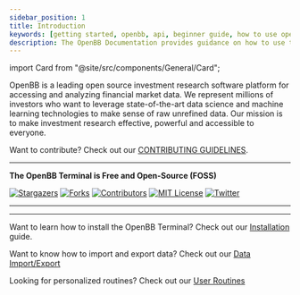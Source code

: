 ```yaml
---
sidebar_position: 1
title: Introduction
keywords: [getting started, openbb, api, beginner guide, how to use openbb, openbb keys, openbb terminal, introduction, intro, how-to, how to, openbb, terminal]
description: The OpenBB Documentation provides guidance on how to use the OpenBB Terminal, a free, custom built financial terminal that will help you make more informed decisions, faster.
---
```


import Card from "@site/src/components/General/Card";

OpenBB is a leading open source investment research software platform for accessing and analyzing financial market data. We represent millions of investors who want to leverage state-of-the-art data science and machine learning technologies to make sense of raw unrefined data. Our mission is to make investment research effective, powerful and accessible to everyone.

Want to contribute? Check out our [CONTRIBUTING GUIDELINES](https://github.com/OpenBB-finance/OpenBBTerminal/blob/main/CONTRIBUTING.md).

---

**The OpenBB Terminal is Free and Open-Source (FOSS)**

<div className="grid-child">

[![Stargazers][stars-shield]][stars-url] [![Forks][forks-shield]][forks-url]
[![Contributors][contributors-shield]][contributors-url]
[![MIT License][license-shield]][license-url]
[![Twitter][twitter-shield]][twitter-url]

</div>

---

<Card
	title="Why Free?"
	description="We believe that everyone should be able to have the same tooling to do
	investment research. By leveraging free API tiers, we can allow users to have
	access to a vast range of information for free. On the other hand, we want users
	that are willing to subscribe to premium API keys from certain data providers to
	be able to take advantage of that on OpenBB Terminal - this is where we see a
	monetization opportunity, a revenue share with data providers for connecting our
	users to their resources."
/>

<Card
	title="Why Open Source?"
	description="An open source product allows for higher quality, lower costs, more
	transparency, and faster go-to-market due to the strong community created. There
	is no point in re-inventing the wheel for financial theory that has been around
	for decades, thus users can adapt the platform to their needs or even build
	proprietary features on top of our infrastructure."
 />

 <Card
	title="Why Python?"
	description="Python is one of the most used programming languages due to its simplified
	syntax and shallow learning curve. On top of this, it is highly used in data
	science and academia world (particularly on finance, economics or business
	related degrees). This is very important, as it is the first time in history
	that users - regardless of their background - can so easily add features to an
	investment research platform."
 />

---

Want to learn how to install the OpenBB Terminal? Check out our [Installation](/terminal/quickstart/installation) guide.

Want to know how to import and export data? Check out our [Data Import/Export](/terminal/guides/advanced/data)

Looking for personalized routines? Check out our [User Routines](/terminal/guides/advanced/scripts-and-routines)

[contributors-shield]: https://img.shields.io/github/contributors/OpenBB-finance/OpenBBTerminal.svg?style=for-the-badge
[contributors-url]: https://github.com/OpenBB-finance/OpenBBTerminal/graphs/contributors
[forks-shield]: https://img.shields.io/github/forks/OpenBB-finance/OpenBBTerminal.svg?style=for-the-badge
[forks-url]: https://github.com/OpenBB-finance/OpenBBTerminal/network/members
[stars-shield]: https://img.shields.io/github/stars/OpenBB-finance/OpenBBTerminal.svg?style=for-the-badge
[stars-url]: https://github.com/OpenBB-finance/OpenBBTerminal/stargazers
[issues-shield]: https://img.shields.io/github/issues/OpenBB-finance/OpenBBTerminal.svg?style=for-the-badge&color=blue
[issues-url]: https://github.com/OpenBB-finance/OpenBBTerminal/issues
[bugs-open-shield]: https://img.shields.io/github/issues/OpenBB-finance/OpenBBTerminal/bug.svg?style=for-the-badge&color=yellow
[bugs-open-url]: https://github.com/OpenBB-finance/OpenBBTerminal/issues?q=is%3Aissue+label%3Abug+is%3Aopen
[bugs-closed-shield]: https://img.shields.io/github/issues-closed/OpenBB-finance/OpenBBTerminal/bug.svg?style=for-the-badge&color=success
[bugs-closed-url]: https://github.com/OpenBB-finance/OpenBBTerminal/issues?q=is%3Aissue+label%3Abug+is%3Aclosed
[license-shield]: https://img.shields.io/github/license/OpenBB-finance/OpenBBTerminal.svg?style=for-the-badge
[license-url]: https://github.com/OpenBB-finance/OpenBBTerminal/blob/main/LICENSE
[twitter-shield]: https://img.shields.io/twitter/follow/openbb_finance?style=for-the-badge&color=blue
[twitter-url]: https://twitter.com/openbb_finance
